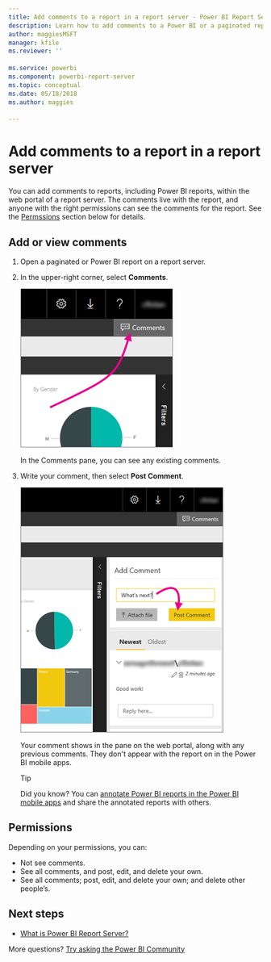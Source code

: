 ```yaml
---
title: Add comments to a report in a report server - Power BI Report Server
description: Learn how to add comments to a Power BI or a paginated report on a Power BI Report Server or SQL Server Reporting Services report server.
author: maggiesMSFT
manager: kfile
ms.reviewer: ''

ms.service: powerbi
ms.component: powerbi-report-server
ms.topic: conceptual
ms.date: 05/18/2018
ms.author: maggies

---
```

# Add comments to a report in a report server
You can add comments to reports, including Power BI reports, within the web portal of a report server. The comments live with the report, and anyone with the right permissions can see the comments for the report. See the [Permssions](#permissions) section below for details.

## Add or view comments
1. Open a paginated or Power BI report on a report server.
2. In the upper-right corner, select **Comments**.
   
    ![Select Comments](media/add-comments/report-server-web-portal-comments-button.png)
   
    In the Comments pane, you can see any existing comments.
3. Write your comment, then select **Post Comment**.
   
    ![Post Comment](media/add-comments/report-server-web-portal-comments-pane.png)
   
    Your comment shows in the pane on the web portal, along with any previous comments. They don't appear with the report on in the Power BI mobile apps.
   
   > [!TIP]
   > Did you know? You can [annotate Power BI reports in the Power BI mobile apps](../consumer/mobile/mobile-annotate-and-share-a-tile-from-the-mobile-apps.md) and share the annotated reports with others.
   > 
   > 

## Permissions
Depending on your permissions, you can:

* Not see comments.
* See all comments, and post, edit, and delete your own.
* See all comments; post, edit, and delete your own; and delete other people’s.

## Next steps
* [What is Power BI Report Server?](get-started.md)  

More questions? [Try asking the Power BI Community](https://community.powerbi.com/)

